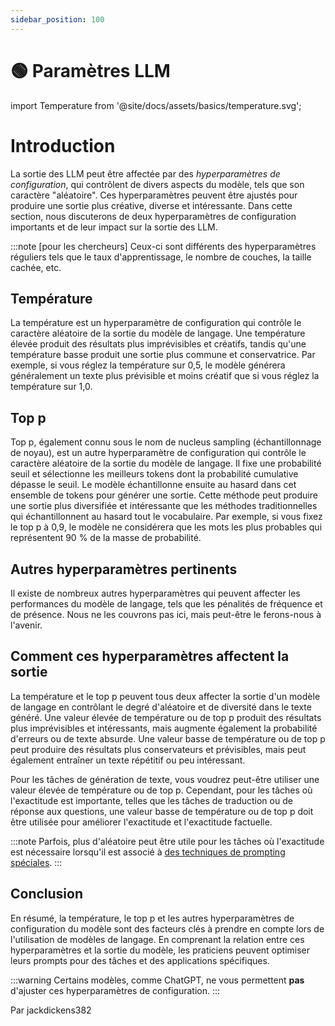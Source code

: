 ```yaml
---
sidebar_position: 100
---
```


# 🟢 Paramètres LLM


import Temperature from '@site/docs/assets/basics/temperature.svg';

<div style={{textAlign: 'center'}}>
  <Temperature style={{width:"100%",height:"300px",verticalAlign:"top"}}/>
</div>

# Introduction

La sortie des LLM peut être affectée par des _hyperparamètres de configuration_, qui contrôlent de divers aspects du modèle, tels que son caractère "aléatoire". Ces hyperparamètres peuvent être ajustés pour produire une sortie plus créative, diverse et intéressante. Dans cette section, nous discuterons de deux hyperparamètres de configuration importants et de leur impact sur la sortie des LLM.

:::note
[pour les chercheurs] Ceux-ci sont différents des hyperparamètres réguliers tels que le taux d'apprentissage, le nombre de couches, la taille cachée, etc.

## Température

La température est un hyperparamètre de configuration qui contrôle le caractère aléatoire de la sortie du modèle de langage. Une température élevée produit des résultats plus imprévisibles et créatifs, tandis qu'une température basse produit une sortie plus commune et conservatrice. Par exemple, si vous réglez la température sur 0,5, le modèle générera généralement un texte plus prévisible et moins créatif que si vous réglez la température sur 1,0.

## Top p

Top p, également connu sous le nom de nucleus sampling (échantillonnage de noyau), est un autre hyperparamètre de configuration qui contrôle le caractère aléatoire de la sortie du modèle de langage. Il fixe une probabilité seuil et sélectionne les meilleurs tokens dont la probabilité cumulative dépasse le seuil. Le modèle échantillonne ensuite au hasard dans cet ensemble de tokens pour générer une sortie. Cette méthode peut produire une sortie plus diversifiée et intéressante que les méthodes traditionnelles qui échantillonnent au hasard tout le vocabulaire. Par exemple, si vous fixez le top p à 0,9, le modèle ne considérera que les mots les plus probables qui représentent 90 % de la masse de probabilité.

## Autres hyperparamètres pertinents

Il existe de nombreux autres hyperparamètres qui peuvent affecter les performances du modèle de langage, tels que les pénalités de fréquence et de présence. Nous ne les couvrons pas ici, mais peut-être le ferons-nous à l'avenir.

## Comment ces hyperparamètres affectent la sortie

La température et le top p peuvent tous deux affecter la sortie d'un modèle de langage en contrôlant le degré d'aléatoire et de diversité dans le texte généré. Une valeur élevée de température ou de top p produit des résultats plus imprévisibles et intéressants, mais augmente également la probabilité d'erreurs ou de texte absurde. Une valeur basse de température ou de top p peut produire des résultats plus conservateurs et prévisibles, mais peut également entraîner un texte répétitif ou peu intéressant.

Pour les tâches de génération de texte, vous voudrez peut-être utiliser une valeur élevée de température ou de top p. Cependant, pour les tâches où l'exactitude est importante, telles que les tâches de traduction ou de réponse aux questions, une valeur basse de température ou de top p doit être utilisée pour améliorer l'exactitude et l'exactitude factuelle.

:::note
Parfois, plus d'aléatoire peut être utile pour les tâches où l'exactitude est nécessaire lorsqu'il est associé à [des techniques de prompting spéciales](https://learnprompting.org/docs/intermediate/self_consistency).
:::




## Conclusion

En résumé, la température, le top p et les autres hyperparamètres de configuration du modèle sont des facteurs clés à prendre en compte lors de l'utilisation de modèles de langage. En comprenant la relation entre ces hyperparamètres et la sortie du modèle, les praticiens peuvent optimiser leurs prompts pour des tâches et des applications spécifiques.

:::warning
Certains modèles, comme ChatGPT, ne vous permettent **pas** d'ajuster ces hyperparamètres de configuration.
:::

Par jackdickens382